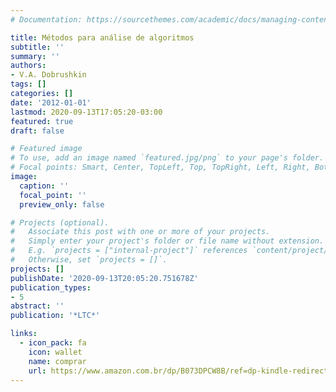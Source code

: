 ```yaml
---
# Documentation: https://sourcethemes.com/academic/docs/managing-content/

title: Métodos para análise de algoritmos
subtitle: ''
summary: ''
authors:
- V.A. Dobrushkin
tags: []
categories: []
date: '2012-01-01'
lastmod: 2020-09-13T17:05:20-03:00
featured: true
draft: false

# Featured image
# To use, add an image named `featured.jpg/png` to your page's folder.
# Focal points: Smart, Center, TopLeft, Top, TopRight, Left, Right, BottomLeft, Bottom, BottomRight.
image:
  caption: ''
  focal_point: ''
  preview_only: false

# Projects (optional).
#   Associate this post with one or more of your projects.
#   Simply enter your project's folder or file name without extension.
#   E.g. `projects = ["internal-project"]` references `content/project/deep-learning/index.md`.
#   Otherwise, set `projects = []`.
projects: []
publishDate: '2020-09-13T20:05:20.751678Z'
publication_types:
- 5
abstract: ''
publication: '*LTC*'

links:
  - icon_pack: fa
    icon: wallet
    name: comprar
    url: https://www.amazon.com.br/dp/B073DPCW8B/ref=dp-kindle-redirect?_encoding=UTF8&btkr=1
---
```

